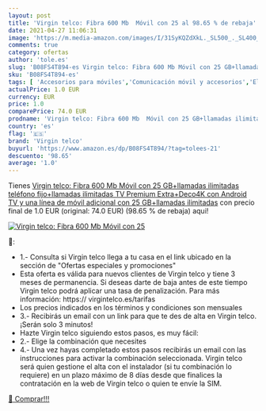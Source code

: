 ```yaml
---
layout: post
title: 'Virgin telco: Fibra 600 Mb  Móvil con 25 al 98.65 % de rebaja'
date: 2021-04-27 11:06:31
image: 'https://m.media-amazon.com/images/I/31SyKQZdXkL._SL500_._SL400_.jpg'
comments: true
category: ofertas
author: 'tole.es'
slug: 'B08FS4T894-es Virgin telco: Fibra 600 Mb Móvil con 25 GB+llamadas...'
sku: 'B08FS4T894-es'
tags: [ 'Accesorios para móviles','Comunicación móvil y accesorios','Electrónica','Telefonía fija y accesorios','Teléfonos analógicos','android','virgin telco', ]
actualPrice: 1.0 EUR
currency: EUR
price: 1.0
comparePrice: 74.0 EUR
prodname: 'Virgin telco: Fibra 600 Mb  Móvil con 25 GB+llamadas ilimitadas  teléfono fijo+llamadas ilimitadas  TV Premium Extra+Deco4K con Android TV y una línea de móvil adicional con 25 GB+llamadas ilimitadas'
country: 'es'
flag: '🇪🇸'
brand: 'Virgin telco'
buyurl: 'https://www.amazon.es/dp/B08FS4T894/?tag=tolees-21'
descuento: '98.65'
average: '1.0'
---
```


Tienes [Virgin telco: Fibra 600 Mb  Móvil con 25 GB+llamadas ilimitadas  teléfono fijo+llamadas ilimitadas  TV Premium Extra+Deco4K con Android TV y una línea de móvil adicional con 25 GB+llamadas ilimitadas](https://www.amazon.es/dp/B08FS4T894/?tag=tolees-21) con precio final de  1.0 EUR (original: 74.0 EUR) (98.65 %  de rebaja) aqui!

[![Virgin telco: Fibra 600 Mb  Móvil con 25](https://m.media-amazon.com/images/I/31SyKQZdXkL._SL500_._SL400_.jpg)](https://www.amazon.es/dp/B08FS4T894/?tag=tolees-21)

🔎:

- 1.- Consulta si Virgin telco llega a tu casa en el link ubicado en la sección de "Ofertas especiales y promociones"
- Esta oferta es válida para nuevos clientes de Virgin telco y tiene 3 meses de permanencia. Si deseas darte de baja antes de este tiempo Virgin telco podrá aplicar una tasa de penalización. Para más información: https:// virgintelco.es/tarifas
- Los precios indicados en los términos y condiciones son mensuales
- 3.- Recibirás un email con un link para que te des de alta en Virgin telco. ¡Serán solo 3 minutos!
- Hazte Virgin telco siguiendo estos pasos, es muy fácil:
- 2.- Elige la combinación que necesites
- 4.- Una vez hayas completado estos pasos recibirás un email con las instrucciones para activar la combinación seleccionada. Virgin telco será quien gestione el alta con el instalador (si tu combinación lo requiere) en un plazo máximo de 8 días desde que finalices la contratación en la web de Virgin telco o quien te envíe la SIM.

[🛒 Comprar!!!](https://www.amazon.es/dp/B08FS4T894/?tag=tolees-21)
